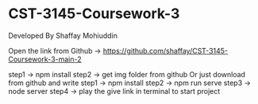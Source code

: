 # CST-3145-Coursework-3
 
 Developed By Shaffay Mohiuddin 

Open the link from Github -> https://github.com/shaffay/CST-3145-Coursework-3-main-2

step1 -> npm install
step2 -> get img folder from github 
 Or
 just download from github and write 
 step1 -> npm install
 step2 -> npm run serve 
 step3 -> node server
 step4 -> play the give link in terminal to start project